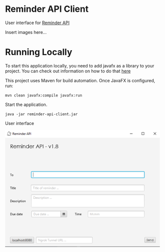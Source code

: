 # Reminder API Client

User interface for [Reminder API](https://github.com/Horiapavel98/reminder-api)

Insert images here...

# Running Locally

To start this application locally, you need to add javafx as a library to your project.
You can check out information on how to do that [here](https://openjfx.io/openjfx-docs/)

This project uses Maven for build automation. Once JavaFX is configured, run:
   
    mvn clean javafx:compile javafx:run

Start the application.

    java -jar reminder-api-client.jar

User interface

![alt text](img/main_localhost.png)
